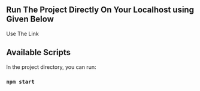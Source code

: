 ## Run The Project Directly On Your Localhost using Given Below

Use The Link []()

## Available Scripts

In the project directory, you can run:

### `npm start`

